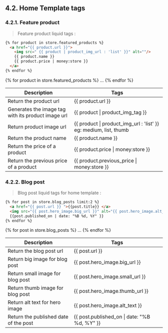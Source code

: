 ## 4.2. Home Template tags

### 4.2.1. Feature product

> Feature product  liquid tags :

```html
{% for product in store.featured_products %}
  <a href="{{ product.url }}">
    <img src=" {{ product | product_img_url : 'list' }}" alt=""/>
    {{ product.name }}
    {{ product.price | money:store }}
  </a>
{% endfor %}
```
{% for product in store.featured_products %} ... {% endfor %}

<table>
	<thead>
		<tr>
			<th>Description</th>
			<th>Tags</th>
		</tr>
	</thead>
	<tbody>
		<tr>
			<td>Return the product url</td>
			<td>{{ product.url }}</td>
		</tr>
		<tr>
			<td>Generates the image tag with its product image url</td>
			<td>{{ product | product_img_tag }} </td>
		</tr>
		<tr>
			<td>Return product image url</td>
			<td>{{ product | product_img_url : 'list' }} eg: medium, list, thumb</td>
		</tr>
		<tr>
			<td>Return the product name</td>
			<td> {{ product.name }}</td>
		</tr>
		<tr>
			<td>Return the price of a product</td>
			<td>{{ product.price | money:store }}</td>
		</tr>
		<tr>
			<td>Return the previous price of a product</td>
			<td>{{ product.previous_price | money:store }}</td>
		</tr>
	</tbody>
</table>

### 4.2.2. Blog post

> Blog post liquid tags for home template :

```html
{% for post in store.blog_posts limit:2 %}  
  <a href="{{ post.url }} ">{{post.title}} </a>
  <img src="{{ post.hero_image.big_url }}" alt="{{ post.hero_image.alt_text }}"> 
  {{post.published_on | date: "%B %d, %Y" }} 
{% endfor %}
```
{% for post in store.blog_posts %} ... {% endfor %}

<table>
	<thead>
		<tr>
			<th>Description</th>
			<th>Tags</th>
		</tr>
	</thead>
	<tbody>
		<tr>
			<td>Return the blog post url</td>
			<td>{{ post.url }}</td>
		</tr>
		<tr>
			<td>Return big image for blog post</td>
			<td>{{ post.hero_image.big_url }}</td>
		</tr>
		<tr>
			<td>Return small image for blog post</td>
			<td>{{ post.hero_image.small_url }}</td>
		</tr>
		<tr>
			<td>Return thumb image for blog post</td>
			<td>{{ post.hero_image.thumb_url }}</td>
		</tr>
		<tr>
			<td>Return alt text for hero image</td>
			<td> {{ post.hero_image.alt_text }}</td>
		</tr>
		<tr>
			<td>Return the published date of the post</td>
			<td>{{ post.published_on | date: "%B %d, %Y" }} </td>
		</tr>
	</tbody>
</table>